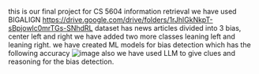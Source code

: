 this is our final project for CS 5604 information retrieval 
we have used BIGALIGN
https://drive.google.com/drive/folders/1rJhlGkNkpT-sBpjowlc0mrTGs-SNhdRL
dataset has news articles divided into 3 bias, center left and right 
we have added two more classes leaning left and leaning right. 
we have created ML models for bias detection
which has the following accuracy
![image](https://github.com/zorogotty14/IR-CS5604/assets/31595022/350e83a7-540f-461c-88fc-b335e57d145e)
also we have used LLM to give clues and reasoning for the bias detection.
